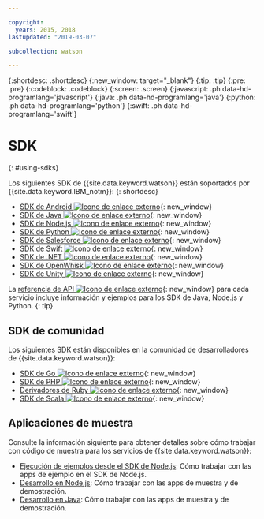 ```yaml
---

copyright:
  years: 2015, 2018
lastupdated: "2019-03-07"

subcollection: watson

---
```


{:shortdesc: .shortdesc}
{:new_window: target="_blank"}
{:tip: .tip}
{:pre: .pre}
{:codeblock: .codeblock}
{:screen: .screen}
{:javascript: .ph data-hd-programlang='javascript'}
{:java: .ph data-hd-programlang='java'}
{:python: .ph data-hd-programlang='python'}
{:swift: .ph data-hd-programlang='swift'}

# SDK
{: #using-sdks}

Los siguientes SDK de {{site.data.keyword.watson}} están soportados por {{site.data.keyword.IBM_notm}}:
{: shortdesc}

* [SDK de Android ![Icono de enlace externo](../../icons/launch-glyph.svg "Icono de enlace externo")](https://github.com/watson-developer-cloud/android-sdk){: new_window}
* [SDK de Java ![Icono de enlace externo](../../icons/launch-glyph.svg "Icono de enlace externo")](https://github.com/watson-developer-cloud/java-sdk){: new_window}
* [SDK de Node.js ![Icono de enlace externo](../../icons/launch-glyph.svg "Icono de enlace externo")](https://github.com/watson-developer-cloud/node-sdk){: new_window}
* [SDK de Python ![Icono de enlace externo](../../icons/launch-glyph.svg "Icono de enlace externo")](https://github.com/watson-developer-cloud/python-sdk){: new_window}
* [SDK de Salesforce ![Icono de enlace externo](../../icons/launch-glyph.svg "Icono de enlace externo")](https://github.com/watson-developer-cloud/salesforce-sdk){: new_window}
* [SDK de Swift ![Icono de enlace externo](../../icons/launch-glyph.svg "Icono de enlace externo")](https://github.com/watson-developer-cloud/swift-sdk){: new_window}
* [SDK de .NET ![Icono de enlace externo](../../icons/launch-glyph.svg "Icono de enlace externo")](https://github.com/watson-developer-cloud/dotnet-standard-sdk){: new_window}
* [SDK de OpenWhisk ![Icono de enlace externo](../../icons/launch-glyph.svg "Icono de enlace externo")](https://github.com/watson-developer-cloud/openwhisk-sdk/){: new_window}
* [SDK de Unity ![Icono de enlace externo](../../icons/launch-glyph.svg "Icono de enlace externo")](https://github.com/watson-developer-cloud/unity-sdk){: new_window}

La [referencia de API ![Icono de enlace externo](../../icons/launch-glyph.svg "Icono de enlace externo")](https://{DomainName}/developer/watson/documentation){: new_window} para cada servicio incluye información y ejemplos para los SDK de Java, Node.js y Python.
{: tip}

## SDK de comunidad

Los siguientes SDK están disponibles en la comunidad de desarrolladores de {{site.data.keyword.watson}}:

* [SDK de Go ![Icono de enlace externo](../../icons/launch-glyph.svg "Icono de enlace externo")](https://github.com/liviosoares/go-watson-sdk){: new_window}
* [SDK de PHP ![Icono de enlace externo](../../icons/launch-glyph.svg "Icono de enlace externo")](https://github.com/CognitiveBuild/WatsonPHPSDK){: new_window}
* [Derivadores de Ruby ![Icono de enlace externo](../../icons/launch-glyph.svg "Icono de enlace externo")](https://github.com/IcaliaLabs?utf8=%E2%9C%93&q=watson&type=&language=ruby){: new_window}
* [SDK de Scala ![Icono de enlace externo](../../icons/launch-glyph.svg "Icono de enlace externo")](https://github.com/kane77/scala-sdk){: new_window}

## Aplicaciones de muestra

Consulte la información siguiente para obtener detalles sobre cómo trabajar con código de muestra para los servicios de {{site.data.keyword.watson}}:

* [Ejecución de ejemplos desde el SDK de Node.js](/docs/services/watson/running-node-examples.html): Cómo trabajar con las apps de ejemplo en el SDK de Node.js.
* [Desarrollo en Node.js](/docs/services/watson/developing-nodejs.html): Cómo trabajar con las apps de muestra y de demostración.
* [Desarrollo en Java](/docs/services/watson/developing-java.html): Cómo trabajar con las apps de muestra y de demostración.
